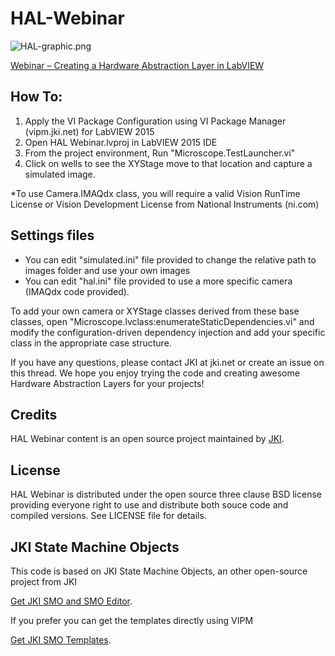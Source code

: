 # HAL-Webinar

![HAL-graphic.png](https://github.com/JKISoftware/HAL-Webinar/blob/master/HAL-graphic.png)

[Webinar – Creating a Hardware Abstraction Layer in LabVIEW](http://blog.jki.net/labview/webinar-creating-a-hardware-abstraction-layer-in-labview/)

## How To: 

1. Apply the VI Package Configuration using VI Package Manager (vipm.jki.net) for LabVIEW 2015
2. Open HAL Webinar.lvproj in LabVIEW 2015 IDE
3. From the project environment, Run "Microscope.TestLauncher.vi"
4. Click on wells to see the XYStage move to that location and capture a simulated image.

*To use Camera.IMAQdx class, you will require a valid Vision RunTime License or Vision Development License from National Instruments (ni.com)

## Settings files 
- You can edit "simulated.ini" file provided to change the relative path to images folder and use your own images
- You can edit "hal.ini" file provided to use a more specific camera (IMAQdx code provided).

To add your own camera or XYStage classes derived from these base classes, open "Microscope.lvclass:enumerateStaticDependencies.vi" and modify the configuration-driven dependency injection and add your specific class in the appropriate case structure.

If you have any questions, please contact JKI at jki.net or create an issue on this thread.
We hope you enjoy trying the code and creating awesome Hardware Abstraction Layers for your projects!

## Credits

HAL Webinar content is an open source project maintained by [JKI](http://jki.net).

## License

HAL Webinar is distributed under the open source three clause BSD license providing everyone right to use and distribute both souce code and compiled versions. See LICENSE file for details.

## JKI State Machine Objects
This code is based on JKI State Machine Objects, an other open-source project from JKI

[Get JKI SMO and SMO Editor](http://vipm.jki.net/#!/package/jki_lib_smo_editor).

If you prefer you can get the templates directly using VIPM

[Get JKI SMO Templates](http://vipm.jki.net/#!/package/jki_smo_templates).


